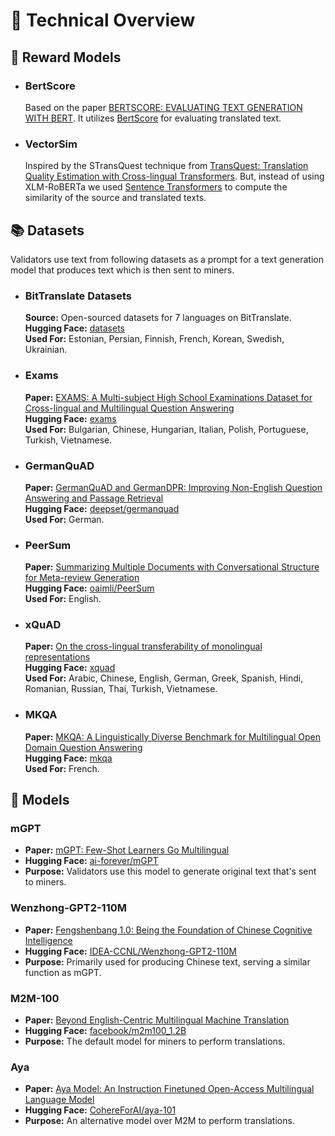 # 📖 Technical Overview

## 🌟 Reward Models
- ### BertScore

    Based on the paper [BERTSCORE: EVALUATING TEXT GENERATION WITH BERT](https://arxiv.org/pdf/1904.09675.pdf). It utilizes [BertScore](https://github.com/Tiiiger/bert_score) for evaluating translated text.
- ### VectorSim

    Inspired by the STransQuest technique from [TransQuest: Translation Quality Estimation with  Cross-lingual Transformers](https://aclanthology.org/2020.coling-main.445.pdf). But, instead of using XLM-RoBERTa we used [Sentence Transformers](https://github.com/UKPLab/sentence-transformers) to compute the similarity of the source and translated texts.

## 📚 Datasets
Validators use text from following datasets as a prompt for a text generation model that produces text which is then sent to miners. 


- ### BitTranslate Datasets
    **Source:** Open-sourced datasets for 7 languages on BitTranslate.<br>
    **Hugging Face:** [datasets](https://huggingface.co/BitTranslate)<br>
    **Used For:** Estonian, Persian, Finnish, French, Korean, Swedish, Ukrainian.

- ### Exams
    **Paper:** [EXAMS: A Multi-subject High School Examinations Dataset for Cross-lingual and Multilingual Question Answering](https://aclanthology.org/2020.emnlp-main.438.pdf)<br>
    **Hugging Face:** [exams](https://huggingface.co/datasets/exams)<br>
    **Used For:** Bulgarian, Chinese, Hungarian, Italian, Polish, Portuguese, Turkish, Vietnamese.

- ### GermanQuAD
    **Paper:** [GermanQuAD and GermanDPR: Improving Non-English Question Answering and Passage Retrieval](https://aclanthology.org/2021.mrqa-1.4.pdf)<br>
    **Hugging Face:** [deepset/germanquad](https://huggingface.co/datasets/deepset/germanquad)<br>
    **Used For:** German.
    
- ### PeerSum
    **Paper:** [Summarizing Multiple Documents with Conversational Structure for Meta-review Generation](https://arxiv.org/pdf/2305.01498.pdf)<br>
    **Hugging Face:** [oaimli/PeerSum](https://huggingface.co/datasets/oaimli/PeerSum)<br>
    **Used For:** English.

- ### xQuAD
    **Paper:** [On the cross-lingual transferability of monolingual representations](https://arxiv.org/pdf/1910.11856.pdf)<br>
    **Hugging Face:** [xquad](https://huggingface.co/datasets/xquad)<br>
    **Used For:** Arabic, Chinese, English, German, Greek, Spanish, Hindi, Romanian, Russian, Thai, Turkish, Vietnamese.

- ### MKQA
    **Paper:** [MKQA: A Linguistically Diverse Benchmark for Multilingual Open Domain Question Answering](https://arxiv.org/pdf/2007.15207.pdf)<br>
    **Hugging Face:** [mkqa](https://huggingface.co/datasets/mkqa)<br>
    **Used For:** French.

## 🤖 Models
### mGPT
- **Paper:** [mGPT: Few-Shot Learners Go Multilingual](https://arxiv.org/pdf/2204.07580.pdf)
- **Hugging Face:** [ai-forever/mGPT](https://huggingface.co/ai-forever/mGPT)
- **Purpose:** Validators use this model to generate original text that's sent to miners.

### Wenzhong-GPT2-110M
- **Paper:** [Fengshenbang 1.0: Being the Foundation of Chinese Cognitive Intelligence](https://arxiv.org/pdf/2209.02970.pdf)
- **Hugging Face:** [IDEA-CCNL/Wenzhong-GPT2-110M](https://huggingface.co/IDEA-CCNL/Wenzhong-GPT2-110M)
- **Purpose:** Primarily used for producing Chinese text, serving a similar function as mGPT.

### M2M-100
- **Paper:** [Beyond English-Centric Multilingual Machine Translation](https://arxiv.org/pdf/2010.11125.pdf)
- **Hugging Face:** [facebook/m2m100_1.2B](https://huggingface.co/facebook/m2m100_1.2B)
- **Purpose:** The default model for miners to perform translations.

### Aya
- **Paper:** [Aya Model: An Instruction Finetuned Open-Access Multilingual Language Model](https://arxiv.org/pdf/2402.07827.pdf)
- **Hugging Face:** [CohereForAI/aya-101](https://huggingface.co/CohereForAI/aya-101)
- **Purpose:** An alternative model over M2M to perform translations.
